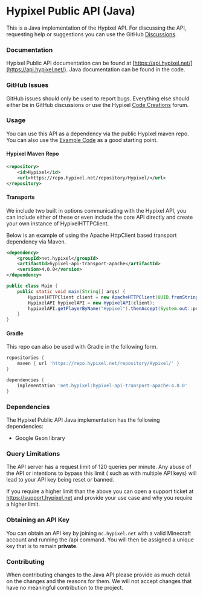 Hypixel Public API (Java)
======
This is a Java implementation of the Hypixel API. For discussing the API, requesting help or suggestions you can use the
GitHub [Discussions](https://github.com/HypixelDev/PublicAPI/discussions).

### Documentation

Hypixel Public API documentation can be found at [https://api.hypixel.net/](https://api.hypixel.net/). Java
documentation can be found in the code.

### GitHub Issues

GitHub issues should only be used to report bugs. Everything else should either be in GitHub discussions or use the
Hypixel [Code Creations](https://hypixel.net/forums/code-creations.65/) forum.

### Usage

You can use this API as a dependency via the public Hypixel maven repo. You can also use
the [Example Code](https://github.com/HypixelDev/PublicAPI/tree/master/Example) as a good starting point.


#### Hypixel Maven Repo
```xml
<repository>
    <id>Hypixel</id>
    <url>https://repo.hypixel.net/repository/Hypixel/</url>
</repository>
```

#### Transports

We include two built in options communicating with the Hypixel API, you can include either of these or even include the
core API directly and create your own instance of HypixelHTTPClient.

Below is an example of using the Apache HttpClient based transport dependency via Maven.
```xml
<dependency>
    <groupId>net.hypixel</groupId>
    <artifactId>hypixel-api-transport-apache</artifactId>
    <version>4.0.0</version>
</dependency>
```

```java
public class Main {
    public static void main(String[] args) {
        HypixelHTTPClient client = new ApacheHTTPClient(UUID.fromString("your-api-key-here"));
        HypixelAPI hypixelAPI = new HypixelAPI(client);
        hypixelAPI.getPlayerByName("Hypixel").thenAccept(System.out::println);
    }
}
```

#### Gradle

This repo can also be used with Gradle in the following form.

```gradle
repositories {
    maven { url 'https://repo.hypixel.net/repository/Hypixel/' }
}
```
```gradle
dependencies {
    implementation 'net.hypixel:hypixel-api-transport-apache:4.0.0'
}
```

### Dependencies

The Hypixel Public API Java implementation has the following dependencies:

* Google Gson library

### Query Limitations

The API server has a request limit of 120 queries per minute. Any abuse of the API or intentions to bypass this limit (
such as with multiple API keys) will lead to your API key being reset or banned.

If you require a higher limit than the above you can open a support ticket at https://support.hypixel.net and provide
your use case and why you require a higher limit.

### Obtaining an API Key

You can obtain an API key by joining ```mc.hypixel.net``` with a valid Minecraft account and running the /api command.
You will then be assigned a unique key that is to remain **private**.

### Contributing

When contributing changes to the Java API please provide as much detail on the changes and the reasons for them. We will
not accept changes that have no meaningful contribution to the project.